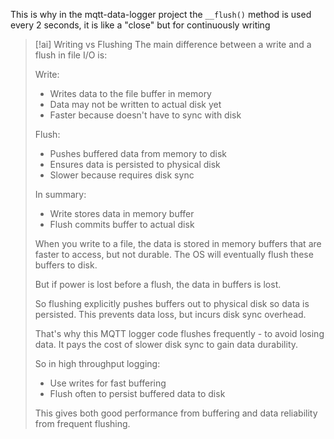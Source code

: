 This is why in the mqtt-data-logger project the `__flush()` method is used every 2 seconds, it is like a "close" but for continuously writing

> [!ai] Writing vs Flushing
> The main difference between a write and a flush in file I/O is:
> 
> Write:
> - Writes data to the file buffer in memory
> - Data may not be written to actual disk yet
> - Faster because doesn't have to sync with disk
>
> Flush: 
> - Pushes buffered data from memory to disk
> - Ensures data is persisted to physical disk
> - Slower because requires disk sync
>
> In summary:
> - Write stores data in memory buffer
> - Flush commits buffer to actual disk
>
> When you write to a file, the data is stored in memory buffers that are faster to access, but not durable. The OS will eventually flush these buffers to disk.
> 
> But if power is lost before a flush, the data in buffers is lost. 
> 
> So flushing explicitly pushes buffers out to physical disk so data is persisted. This prevents data loss, but incurs disk sync overhead.
> 
> That's why this MQTT logger code flushes frequently - to avoid losing data. It pays the cost of slower disk sync to gain data durability.
> 
> So in high throughput logging:
> - Use writes for fast buffering 
> - Flush often to persist buffered data to disk
> 
> This gives both good performance from buffering and data reliability from frequent flushing.

